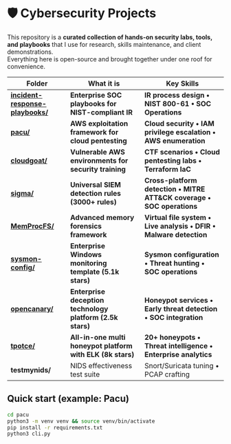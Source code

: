 # 🛡️ Cybersecurity Projects

This repository is a **curated collection of hands-on security labs, tools, and playbooks** that I use for
research, skills maintenance, and client demonstrations.  
Everything here is open-source and brought together under one roof for convenience.

| Folder | What it is | Key Skills |
| -------------------------------- | ---------------------------------------------------- | ----------------------------------------------- |
| **[incident-response-playbooks/](incident-response-playbooks/)** | **Enterprise SOC playbooks for NIST-compliant IR** | **IR process design • NIST 800-61 • SOC Operations** |
| **[pacu/](pacu/)** | **AWS exploitation framework for cloud pentesting** | **Cloud security • IAM privilege escalation • AWS enumeration** |
| **[cloudgoat/](cloudgoat/)** | **Vulnerable AWS environments for security training** | **CTF scenarios • Cloud pentesting labs • Terraform IaC** |
| **[sigma/](sigma/)** | **Universal SIEM detection rules (3000+ rules)** | **Cross-platform detection • MITRE ATT&CK coverage • SOC operations** |
| **[MemProcFS/](MemProcFS/)** | **Advanced memory forensics framework** | **Virtual file system • Live analysis • DFIR • Malware detection** |
| **[sysmon-config/](sysmon-config/)** | **Enterprise Windows monitoring template (5.1k stars)** | **Sysmon configuration • Threat hunting • SOC operations** |
| **[opencanary/](opencanary/)** | **Enterprise deception technology platform (2.5k stars)** | **Honeypot services • Early threat detection • SOC integration** |
| **[tpotce/](tpotce/)** | **All-in-one multi honeypot platform with ELK (8k stars)** | **20+ honeypots • Threat intelligence • Enterprise analytics** |
| **testmynids/** | NIDS effectiveness test suite | Snort/Suricata tuning • PCAP crafting |

## Quick start (example: Pacu)

```bash
cd pacu
python3 -m venv venv && source venv/bin/activate
pip install -r requirements.txt
python3 cli.py
```
